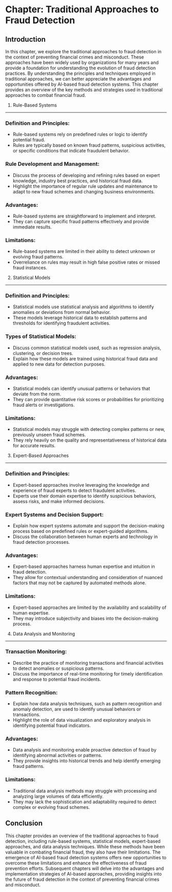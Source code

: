 Chapter: Traditional Approaches to Fraud Detection
==================================================

Introduction
------------

In this chapter, we explore the traditional approaches to fraud detection in the context of preventing financial crimes and misconduct. These approaches have been widely used by organizations for many years and provide a foundation for understanding the evolution of fraud detection practices. By understanding the principles and techniques employed in traditional approaches, we can better appreciate the advantages and opportunities offered by AI-based fraud detection systems. This chapter provides an overview of the key methods and strategies used in traditional approaches to combat financial fraud.

1. Rule-Based Systems
---------------------

### Definition and Principles:

* Rule-based systems rely on predefined rules or logic to identify potential fraud.
* Rules are typically based on known fraud patterns, suspicious activities, or specific conditions that indicate fraudulent behavior.

### Rule Development and Management:

* Discuss the process of developing and refining rules based on expert knowledge, industry best practices, and historical fraud data.
* Highlight the importance of regular rule updates and maintenance to adapt to new fraud schemes and changing business environments.

### Advantages:

* Rule-based systems are straightforward to implement and interpret.
* They can capture specific fraud patterns effectively and provide immediate results.

### Limitations:

* Rule-based systems are limited in their ability to detect unknown or evolving fraud patterns.
* Overreliance on rules may result in high false positive rates or missed fraud instances.

2. Statistical Models
---------------------

### Definition and Principles:

* Statistical models use statistical analysis and algorithms to identify anomalies or deviations from normal behavior.
* These models leverage historical data to establish patterns and thresholds for identifying fraudulent activities.

### Types of Statistical Models:

* Discuss common statistical models used, such as regression analysis, clustering, or decision trees.
* Explain how these models are trained using historical fraud data and applied to new data for detection purposes.

### Advantages:

* Statistical models can identify unusual patterns or behaviors that deviate from the norm.
* They can provide quantitative risk scores or probabilities for prioritizing fraud alerts or investigations.

### Limitations:

* Statistical models may struggle with detecting complex patterns or new, previously unseen fraud schemes.
* They rely heavily on the quality and representativeness of historical data for accurate results.

3. Expert-Based Approaches
--------------------------

### Definition and Principles:

* Expert-based approaches involve leveraging the knowledge and experience of fraud experts to detect fraudulent activities.
* Experts use their domain expertise to identify suspicious behaviors, assess risks, and make informed decisions.

### Expert Systems and Decision Support:

* Explain how expert systems automate and support the decision-making process based on predefined rules or expert-guided algorithms.
* Discuss the collaboration between human experts and technology in fraud detection processes.

### Advantages:

* Expert-based approaches harness human expertise and intuition in fraud detection.
* They allow for contextual understanding and consideration of nuanced factors that may not be captured by automated methods alone.

### Limitations:

* Expert-based approaches are limited by the availability and scalability of human expertise.
* They may introduce subjectivity and biases into the decision-making process.

4. Data Analysis and Monitoring
-------------------------------

### Transaction Monitoring:

* Describe the practice of monitoring transactions and financial activities to detect anomalies or suspicious patterns.
* Discuss the importance of real-time monitoring for timely identification and response to potential fraud incidents.

### Pattern Recognition:

* Explain how data analysis techniques, such as pattern recognition and anomaly detection, are used to identify unusual behaviors or transactions.
* Highlight the role of data visualization and exploratory analysis in identifying potential fraud indicators.

### Advantages:

* Data analysis and monitoring enable proactive detection of fraud by identifying abnormal activities or patterns.
* They provide insights into historical trends and help identify emerging fraud patterns.

### Limitations:

* Traditional data analysis methods may struggle with processing and analyzing large volumes of data efficiently.
* They may lack the sophistication and adaptability required to detect complex or evolving fraud schemes.

Conclusion
----------

This chapter provides an overview of the traditional approaches to fraud detection, including rule-based systems, statistical models, expert-based approaches, and data analysis techniques. While these methods have been valuable in combating financial fraud, they also have their limitations. The emergence of AI-based fraud detection systems offers new opportunities to overcome these limitations and enhance the effectiveness of fraud prevention efforts. Subsequent chapters will delve into the advantages and implementation strategies of AI-based approaches, providing insights into the future of fraud detection in the context of preventing financial crimes and misconduct.

